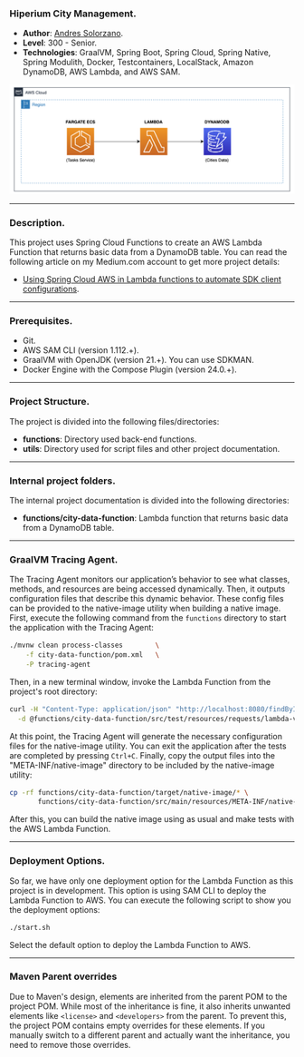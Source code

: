 ### Hiperium City Management.

* **Author**: [Andres Solorzano](https://www.linkedin.com/in/aosolorzano/).
* **Level**: 300 - Senior.
* **Technologies**: GraalVM, Spring Boot, Spring Cloud, Spring Native, Spring Modulith, Docker, Testcontainers, LocalStack, Amazon DynamoDB, AWS Lambda, and AWS SAM.

![](utils/images/solution_architecture_diagram.png)

---
### Description.
This project uses Spring Cloud Functions to create an AWS Lambda Function that returns basic data from a DynamoDB table.
You can read the following article on my Medium.com account to get more project details:

- [Using Spring Cloud AWS in Lambda functions to automate SDK client configurations](https://aosolorzano.medium.com/using-spring-cloud-aws-in-lambda-functions-to-automate-sdk-client-configurations-0e27c4beb588).

---
### Prerequisites.
- Git.
- AWS SAM CLI (version 1.112.+).
- GraalVM with OpenJDK (version 21.+). You can use SDKMAN.
- Docker Engine with the Compose Plugin (version 24.0.+).

---
### Project Structure.
The project is divided into the following files/directories:

- **functions**: Directory used back-end functions.
- **utils**: Directory used for script files and other project documentation.

---
### Internal project folders.
The internal project documentation is divided into the following directories:

- **functions/city-data-function**: Lambda function that returns basic data from a DynamoDB table.

---
### GraalVM Tracing Agent.
The Tracing Agent monitors our application’s behavior to see what classes, methods, and resources are being accessed dynamically. 
Then, it outputs configuration files that describe this dynamic behavior. 
These config files can be provided to the native-image utility when building a native image. 
First, execute the following command from the `functions` directory to start the application with the Tracing Agent:
    
```bash
./mvnw clean process-classes        \
    -f city-data-function/pom.xml   \
    -P tracing-agent
```

Then, in a new terminal window, invoke the Lambda Function from the project's root directory:
```bash
curl -H "Content-Type: application/json" "http://localhost:8080/findById" \
  -d @functions/city-data-function/src/test/resources/requests/lambda-valid-id-request.json
```

At this point, the Tracing Agent will generate the necessary configuration files for the native-image utility.
You can exit the application after the tests are completed by pressing `Ctrl+C`.
Finally, copy the output files into the "META-INF/native-image" directory to be included by the native-image utility:
```bash
cp -rf functions/city-data-function/target/native-image/* \
       functions/city-data-function/src/main/resources/META-INF/native-image
```

After this, you can build the native image using as usual and make tests with the AWS Lambda Function.

---
### Deployment Options.
So far, we have only one deployment option for the Lambda Function as this project is in development.
This option is using SAM CLI to deploy the Lambda Function to AWS.
You can execute the following script to show you the deployment options:
```bash
./start.sh
```

Select the default option to deploy the Lambda Function to AWS.

---
### Maven Parent overrides

Due to Maven's design, elements are inherited from the parent POM to the project POM.
While most of the inheritance is fine, it also inherits unwanted elements like `<license>` and `<developers>` from the parent.
To prevent this, the project POM contains empty overrides for these elements.
If you manually switch to a different parent and actually want the inheritance, you need to remove those overrides.
